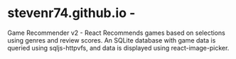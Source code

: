 # stevenr74.github.io - 
Game Recommender v2 - React
Recommends games based on selections using genres and review scores. An SQLite database with game data is queried using sqljs-httpvfs, and data is displayed using react-image-picker. 
